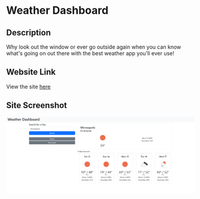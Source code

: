 # Weather Dashboard

## Description
Why look out the window or ever go outside again when you can know what's going on out there with the best weather app you'll ever use!

## Website Link
View the site [here](https://colepatters.github.io/uofm-fsw-challenge-06/)

## Site Screenshot
![image](https://github.com/colepatters/uofm-fsw-challenge-06/blob/main/page-screenshot.png?raw=true)
